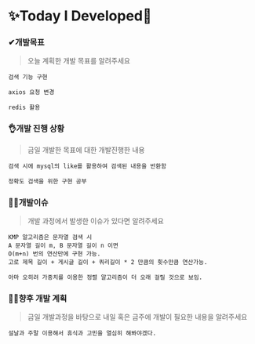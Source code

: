 # ✨Today I Developed🤞



### ✔개발목표

> 오늘 계획한 개발 목표를 알려주세요

```
검색 기능 구현

axios 요청 변경

redis 활용
```





### 👌개발 진행 상황

> 금일 개발한 목표에 대한 개발진행한 내용

```
검색 시에 mysql의 like를 활용하여 검색된 내용을 반환함

정확도 검색을 위한 구현 공부
```





### 🤷‍♂️개발이슈

> 개발 과정에서 발생한 이슈가 있다면 알려주세요

```
KMP 알고리즘은 문자열 검색 시
A 문자열 길이 m, B 문자열 길이 n 이면
O(m+n) 번의 연산만에 구현 가능.
고로 제목 길이 + 게시글 길이 + 쿼리길이 * 2 만큼의 횟수만큼 연산가능.

아마 오히려 가중치를 이용한 정렬 알고리즘이 더 오래 걸릴 것으로 보임.
```





### 🐱‍🚀향후 개발 계획

> 금일 개발과정을 바탕으로 내일 혹은 금주에 개발이 필요한 내용을 알려주세요

```
설날과 주말 이용해서 휴식과 고민을 열심히 해봐야겠다.
```

